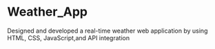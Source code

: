 # Weather_App
Designed and developed a real-time weather web application by using HTML, CSS, JavaScript,and API integration
